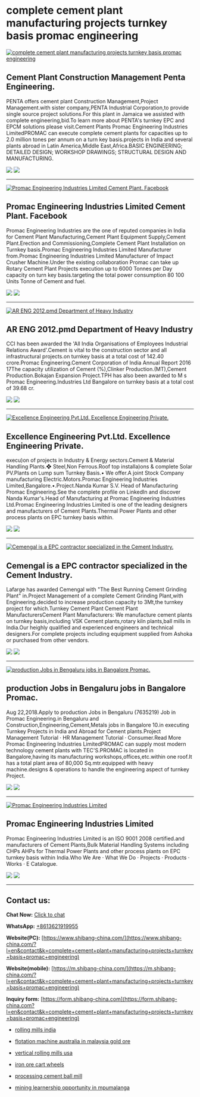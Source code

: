 # complete cement plant manufacturing projects turnkey basis promac engineering

<a href="https://swt.shibang-china.com/?l=en&img&k=complete+cement+plant+manufacturing+projects+turnkey+basis+promac+engineering" target="_blank">![complete cement plant manufacturing projects turnkey basis promac engineering](http://static.shibang-china.com/all-800x300/687.jpg)</a>

## Cement Plant Construction Management Penta Engineering.
PENTA offers cement plant Construction Management,Project Management.with sister company,PENTA Industrial Corporation,to provide single source project solutions.For this plant in Jamaica we assisted with complete engineering,bid.To learn more about PENTA&#39;s turnkey EPC and EPCM solutions please visit.Cement Plants Promac Engineering Industries LimitedPROMAC can execute complete cement plants for capacities up to 2.0 million tones per annum on a turn key basis.projects in India and several plants abroad in Latin America,Middle East,Africa.BASIC ENGINEERING; DETAILED DESIGN; WORKSHOP DRAWINGS; STRUCTURAL DESIGN AND MANUFACTURING.


<a href="https://whatsapp.shibangsoft.com/WhatsApp.php" target="_blank" title="WhatsApp">![](http://static.shibang-china.com/icon/whatsapp.png)</a> <a href="https://swt.shibang-china.com/?l=en&icon&k=complete+cement+plant+manufacturing+projects+turnkey+basis+promac+engineering" target="_blank">![](http://static.shibang-china.com/icon/chat-en.png)</a>

---

<a href="https://swt.shibang-china.com/?l=en&img&k=complete+cement+plant+manufacturing+projects+turnkey+basis+promac+engineering" target="_blank">![Promac Engineering Industries Limited Cement Plant. Facebook](http://static.shibang-china.com/all-800x300/135.jpg)</a>

## Promac Engineering Industries Limited Cement Plant. Facebook
Promac Engineering Industries are the one of reputed companies in India for Cement Plant Manufacturing,Cement Plant Equipment Supply,Cement Plant.Erection and Commissioning,Complete Cement Plant Installation on Turnkey basis.Promac Engineering Industries Limited Manufacturer from.Promac Engineering Industries Limited Manufacturer of Impact Crusher Machine.Under the existing collaboration Promac can take up Rotary Cement Plant Projects execution up to 6000 Tonnes per Day capacity on turn key basis.targeting the total power consumption 80 100 Units Tonne of Cement and fuel.


<a href="https://whatsapp.shibangsoft.com/WhatsApp.php" target="_blank" title="WhatsApp">![](http://static.shibang-china.com/icon/whatsapp.png)</a> <a href="https://swt.shibang-china.com/?l=en&icon&k=complete+cement+plant+manufacturing+projects+turnkey+basis+promac+engineering" target="_blank">![](http://static.shibang-china.com/icon/chat-en.png)</a>

---

<a href="https://swt.shibang-china.com/?l=en&img&k=complete+cement+plant+manufacturing+projects+turnkey+basis+promac+engineering" target="_blank">![AR ENG 2012.pmd Department of Heavy Industry](http://static.shibang-china.com/all-800x300/1267.jpg)</a>

## AR ENG 2012.pmd Department of Heavy Industry
CCI has been awarded the &#39;All India Organisations of Employees Industrial Relations Award&#39;.Cement is vital to the construction sector and all infrastructural projects.on turnkey basis at a total cost of 142.40 crore.Promac Engineering.Cement Corporation of India Annual Report 2016 17The capacity utilization of Cement (%),Clinker Production.(MT),Cement Production.Bokajan Expansion Project.TPH has also been awarded to M s Promac Engineering.Industries Ltd Bangalore on turnkey basis at a total cost of 39.68 cr.


<a href="https://whatsapp.shibangsoft.com/WhatsApp.php" target="_blank" title="WhatsApp">![](http://static.shibang-china.com/icon/whatsapp.png)</a> <a href="https://swt.shibang-china.com/?l=en&icon&k=complete+cement+plant+manufacturing+projects+turnkey+basis+promac+engineering" target="_blank">![](http://static.shibang-china.com/icon/chat-en.png)</a>

---

<a href="https://swt.shibang-china.com/?l=en&img&k=complete+cement+plant+manufacturing+projects+turnkey+basis+promac+engineering" target="_blank">![Excellence Engineering Pvt.Ltd. Excellence Engineering Private.](http://static.shibang-china.com/all-800x300/318.jpg)</a>

## Excellence Engineering Pvt.Ltd. Excellence Engineering Private.
execu)on of projects in Industry &amp; Energy sectors.Cement &amp; Material Handling Plants.❖ Steel,Non Ferrous.Roof top installa)ons &amp; complete Solar PV.Plants on Lump sum Turnkey Basis.• We offer.A joint Stock Company manufacturing Electric.Motors.Promac Engineering Industries Limited,Bangalore.•.Project.Nanda Kumar S.V. Head of Manufacturing Promac Engineering.See the complete profile on LinkedIn and discover Nanda Kumar&#39;s.Head of Manufacturing at Promac Engineering Industries Ltd.Promac Engineering Industries Limited is one of the leading designers and manufacturers of Cement Plants.Thermal Power Plants and other process plants on EPC turnkey basis within.


<a href="https://whatsapp.shibangsoft.com/WhatsApp.php" target="_blank" title="WhatsApp">![](http://static.shibang-china.com/icon/whatsapp.png)</a> <a href="https://swt.shibang-china.com/?l=en&icon&k=complete+cement+plant+manufacturing+projects+turnkey+basis+promac+engineering" target="_blank">![](http://static.shibang-china.com/icon/chat-en.png)</a>

---

<a href="https://swt.shibang-china.com/?l=en&img&k=complete+cement+plant+manufacturing+projects+turnkey+basis+promac+engineering" target="_blank">![Cemengal is a EPC contractor specialized in the Cement Industry.](http://static.shibang-china.com/all-800x300/1389.jpg)</a>

## Cemengal is a EPC contractor specialized in the Cement Industry.
Lafarge has awarded Cemengal with "The Best Running Cement Grinding Plant" in.Project Management of a complete Cement Grinding Plant,with Engineering.decided to increase production capacity to 3Mt,the turnkey project for which.Turnkey Cement Plant Cement Plant ManufacturersCement Plant Manufacturers: We manufacture cement plants on turnkey basis,including VSK Cement plants,rotary kiln plants,ball mills in India.Our heighly qualified and experienced engineers and technical designers.For complete projects including equipment supplied from Ashoka or purchased from other vendors.


<a href="https://whatsapp.shibangsoft.com/WhatsApp.php" target="_blank" title="WhatsApp">![](http://static.shibang-china.com/icon/whatsapp.png)</a> <a href="https://swt.shibang-china.com/?l=en&icon&k=complete+cement+plant+manufacturing+projects+turnkey+basis+promac+engineering" target="_blank">![](http://static.shibang-china.com/icon/chat-en.png)</a>

---

<a href="https://swt.shibang-china.com/?l=en&img&k=complete+cement+plant+manufacturing+projects+turnkey+basis+promac+engineering" target="_blank">![production Jobs in Bengaluru jobs in Bangalore Promac.](http://static.shibang-china.com/all-800x300/836.jpg)</a>

## production Jobs in Bengaluru jobs in Bangalore Promac.
Aug 22,2018.Apply to production Jobs in Bengaluru (7635219) Job in Promac Engineering.in Bengaluru and Construction,Engineering,Cement,Metals jobs in Bangalore 10.in executing Turnkey Projects in India and Abroad for Cement plants.Project Management Tutorial &middot; HR Management Tutorial &middot; Consumer.Read More Promac Engineering Industries LimitedPROMAC can supply most modern technology cement plants with TEC&#39;S.PROMAC is located in Bangalore,having its manufacturing workshops,offices,etc.within one roof.It has a total plant area of 80,000 Sq.mtr.equipped with heavy machine.designs &amp; operations to handle the engineering aspect of turnkey Project.


<a href="https://whatsapp.shibangsoft.com/WhatsApp.php" target="_blank" title="WhatsApp">![](http://static.shibang-china.com/icon/whatsapp.png)</a> <a href="https://swt.shibang-china.com/?l=en&icon&k=complete+cement+plant+manufacturing+projects+turnkey+basis+promac+engineering" target="_blank">![](http://static.shibang-china.com/icon/chat-en.png)</a>

---

<a href="https://swt.shibang-china.com/?l=en&img&k=complete+cement+plant+manufacturing+projects+turnkey+basis+promac+engineering" target="_blank">![Promac Engineering Industries Limited](http://static.shibang-china.com/all-800x300/1267.jpg)</a>

## Promac Engineering Industries Limited
Promac Engineering Industries Limited is an ISO 9001 2008 certified.and manufacturers of Cement Plants,Bulk Material Handling Systems including CHPs AHPs for Thermal Power Plants and other process plants on EPC turnkey basis within India.Who We Are &middot; What We Do &middot; Projects &middot; Products &middot; Works &middot; E Catalogue.

<a href="https://whatsapp.shibangsoft.com/WhatsApp.php" target="_blank" title="WhatsApp">![](http://static.shibang-china.com/icon/whatsapp.png)</a> <a href="https://swt.shibang-china.com/?l=en&icon&k=complete+cement+plant+manufacturing+projects+turnkey+basis+promac+engineering" target="_blank">![](http://static.shibang-china.com/icon/chat-en.png)</a>

---
## Contact us:

**Chat Now:** [Click to chat](https://swt.shibang-china.com?l=en&contact&k=complete+cement+plant+manufacturing+projects+turnkey+basis+promac+engineering)

**WhatsApp:**  [+8613621919955](https://whatsapp.shibangsoft.com/WhatsApp.php)

**Website(PC):** [https://www.shibang-china.com/](https://www.shibang-china.com/?l=en&contact&k=complete+cement+plant+manufacturing+projects+turnkey+basis+promac+engineering)

**Website(mobile):** [https://m.shibang-china.com/](https://m.shibang-china.com/?l=en&contact&k=complete+cement+plant+manufacturing+projects+turnkey+basis+promac+engineering)

**Inquiry form:** [https://form.shibang-china.com](https://form.shibang-china.com?l=en&contact&k=complete+cement+plant+manufacturing+projects+turnkey+basis+promac+engineering)

* [rolling mills india](../126/rolling%20mills%20india.md)

* [flotation machine australia in malaysia gold ore](../133/flotation%20machine%20australia%20in%20malaysia%20gold%20ore.md)

* [vertical rolling mills usa](../133/vertical%20rolling%20mills%20usa.md)

* [iron ore cart wheels](../136/iron%20ore%20cart%20wheels.md)

* [processing cement ball mill](../131/processing%20cement%20ball%20mill.md)

* [mining learnership opportunity in mpumalanga](../138/mining%20learnership%20opportunity%20in%20mpumalanga.md)